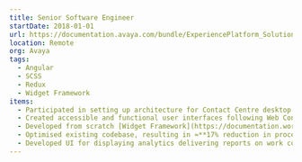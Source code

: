 ```yaml
---
title: Senior Software Engineer
startDate: 2018-01-01
url: https://documentation.avaya.com/bundle/ExperiencePlatform_Solution_Description_10/page/Avaya_Workspaces_overview.html
location: Remote
org: Avaya
tags:
  - Angular
  - SCSS
  - Redux
  - Widget Framework
items:
  - Participated in setting up architecture for Contact Centre desktop client for handling customer interactions supporting multiple channels such as Voice, SMS, Chat, Messaging, Video. Client is used by **millions of users**, and is built in Angular framework using Redux for store management.
  - Created accessible and functional user interfaces following Web Content Accessibility Guidelines 2.0
  - Developed from scratch [Widget Framework](https://documentation.workspaces.avayacloud.com/widget-framework) containing various user interface components, and API for displaying different user functionality.
  - Optimised existing codebase, resulting in ≈**17% reduction in processing time**.
  - Developed UI for displaying analytics delivering reports on work collected and updated in real-time.
---
```

